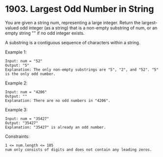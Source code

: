 # 1903. Largest Odd Number in String

You are given a string num, representing a large integer. Return the largest-valued odd integer (as a string) that is a non-empty substring of num, or an empty string "" if no odd integer exists.

A substring is a contiguous sequence of characters within a string.

 

Example 1:

    Input: num = "52"
    Output: "5"
    Explanation: The only non-empty substrings are "5", "2", and "52". "5" is the only odd number.

Example 2:

    Input: num = "4206"
    Output: ""
    Explanation: There are no odd numbers in "4206".

Example 3:

    Input: num = "35427"
    Output: "35427"
    Explanation: "35427" is already an odd number.

 

Constraints:

    1 <= num.length <= 105
    num only consists of digits and does not contain any leading zeros.

